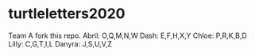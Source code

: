 # turtleletters2020
Team A fork this repo.
Abril: O,Q,M,N,W
Dash: E,F,H,X,Y
Chloe: P,R,K,B,D
Lilly: C,G,T,I,L
Danyra: J,S,U,V,Z
